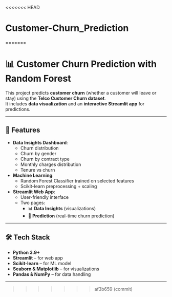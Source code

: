 <<<<<<< HEAD
# Customer-Churn_Prediction
=======
# 📊 Customer Churn Prediction with Random Forest

This project predicts **customer churn** (whether a customer will leave or stay) using the **Telco Customer Churn dataset**.  
It includes **data visualization** and an **interactive Streamlit app** for predictions.

---

## 🚀 Features
- **Data Insights Dashboard**:
  - Churn distribution
  - Churn by gender
  - Churn by contract type
  - Monthly charges distribution
  - Tenure vs churn
- **Machine Learning**:
  - Random Forest Classifier trained on selected features
  - Scikit-learn preprocessing + scaling
- **Streamlit Web App**:
  - User-friendly interface
  - Two pages:
    - 📊 **Data Insights** (visualizations)
    - 🔮 **Prediction** (real-time churn prediction)

---

## 🛠️ Tech Stack
- **Python 3.9+**
- **Streamlit** – for web app
- **Scikit-learn** – for ML model
- **Seaborn & Matplotlib** – for visualizations
- **Pandas & NumPy** – for data handling

---
>>>>>>> af3b659 (commit)
